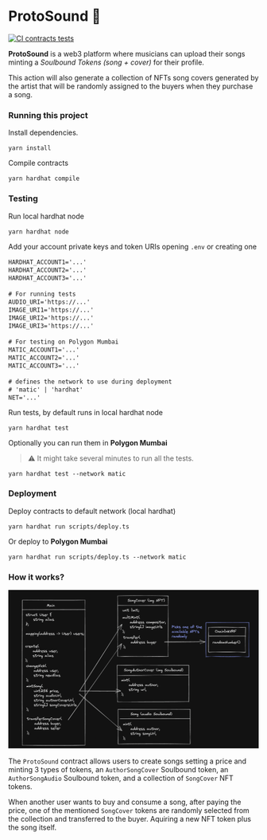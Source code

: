 # ProtoSound 🎵
[![CI contracts tests](https://github.com/MCarlomagno/ProtoSound/actions/workflows/contracts.yml/badge.svg)](https://github.com/MCarlomagno/ProtoSound/actions/workflows/contracts.yml)

**ProtoSound** is a web3 platform where musicians can upload their songs minting a *Soulbound Tokens (song + cover)* for their profile.

This action will also generate a collection of NFTs song covers generated by the artist that will be randomly assigned to the buyers when they purchase a song.

### Running this project

Install dependencies.

```shell
yarn install
```

Compile contracts

```shell
yarn hardhat compile
```

### Testing

Run local hardhat node

```shell
yarn hardhat node
```

Add your account private keys and token URIs opening `.env` or creating one

```shell
HARDHAT_ACCOUNT1='...'
HARDHAT_ACCOUNT2='...'
HARDHAT_ACCOUNT3='...'

# For running tests
AUDIO_URI='https://...'
IMAGE_URI1='https://...'
IMAGE_URI2='https://...'
IMAGE_URI3='https://...'

# For testing on Polygon Mumbai
MATIC_ACCOUNT1='...'
MATIC_ACCOUNT2='...'
MATIC_ACCOUNT3='...'

# defines the network to use during deployment
# 'matic' | 'hardhat'
NET='...'
```

Run tests, by default runs in local hardhat node

```shell
yarn hardhat test
```

Optionally you can run them in **Polygon Mumbai**
> :warning: It might take several minutes to run all the tests.

```shell
yarn hardhat test --network matic
```

### Deployment

Deploy contracts to default network (local hardhat)

```shell
yarn hardhat run scripts/deploy.ts 
```

Or deploy to **Polygon Mumbai** 

```shell
yarn hardhat run scripts/deploy.ts --network matic
```

### How it works?

<div align="center">
<img src="https://raw.githubusercontent.com/MCarlomagno/ProtoSound/main/docs/contracts.png" alt="Contracts"/>
</div>

The `ProtoSound` contract allows users to create songs setting a price and minting 3 types of tokens, an `AuthorSongCover` Soulbound token, an `AuthorSongAudio` Soulbound token, and a collection of `SongCover` NFT tokens. 

When another user wants to buy and consume a song, after paying the price, one of the mentioned `SongCover` tokens are randomly selected from the collection and transferred to the buyer. Aquiring a new NFT token plus the song itself.

